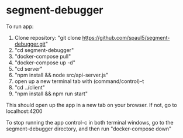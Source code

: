 # segment-debugger

To run app:

1. Clone repository: "git clone https://github.com/spaul5/segment-debugger.git"
2. "cd segment-debugger"
3. "docker-compose pull"
4. "docker-compose up -d"
5. "cd server"
5. "npm install && node src/api-server.js"
6. open up a new terminal tab with (command/control)-t
7. "cd ../client"
8. "npm install && npm run start"

This should open up the app in a new tab on your browser.
If not, go to localhost:4200

To stop running the app
control-c in both terminal windows,
go to the segment-debugger directory, and then run "docker-compose down"

